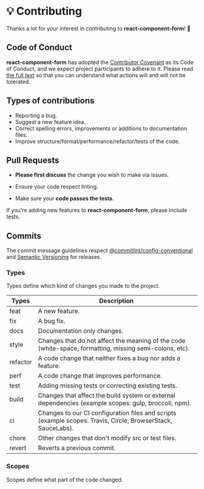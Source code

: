 # 💡 Contributing

Thanks a lot for your interest in contributing to **react-component-form**! 🎉

## Code of Conduct

**react-component-form** has adopted the [Contributor Covenant](https://www.contributor-covenant.org/) as its Code of Conduct, and we expect project participants to adhere to it. Please read [the full text](./CODE_OF_CONDUCT.md) so that you can understand what actions will and will not be tolerated.

## Types of contributions

- Reporting a bug.
- Suggest a new feature idea.
- Correct spelling errors, improvements or additions to documentation files.
- Improve structure/format/performance/refactor/tests of the code.

## Pull Requests

- **Please first discuss** the change you wish to make via issues.

- Ensure your code respect linting.

- Make sure your **code passes the tests**.

If you're adding new features to **react-component-form**, please include tests.

## Commits

The commit message guidelines respect
[@commitlint/config-conventional](https://github.com/conventional-changelog/commitlint/tree/master/%40commitlint/config-conventional)
and [Semantic Versioning](https://semver.org/) for releases.

### Types

Types define which kind of changes you made to the project.

| Types    | Description                                                                                                  |
| -------- | ------------------------------------------------------------------------------------------------------------ |
| feat     | A new feature.                                                                                               |
| fix      | A bug fix.                                                                                                   |
| docs     | Documentation only changes.                                                                                  |
| style    | Changes that do not affect the meaning of the code (white-space, formatting, missing semi-colons, etc).      |
| refactor | A code change that neither fixes a bug nor adds a feature.                                                   |
| perf     | A code change that improves performance.                                                                     |
| test     | Adding missing tests or correcting existing tests.                                                           |
| build    | Changes that affect the build system or external dependencies (example scopes: gulp, broccoli, npm).         |
| ci       | Changes to our CI configuration files and scripts (example scopes: Travis, Circle, BrowserStack, SauceLabs). |
| chore    | Other changes that don't modify src or test files.                                                           |
| revert   | Reverts a previous commit.                                                                                   |

### Scopes

Scopes define what part of the code changed.
